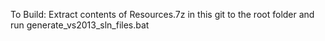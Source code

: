 To Build: 
Extract contents of Resources.7z 
in this git to the root folder and run generate_vs2013_sln_files.bat 